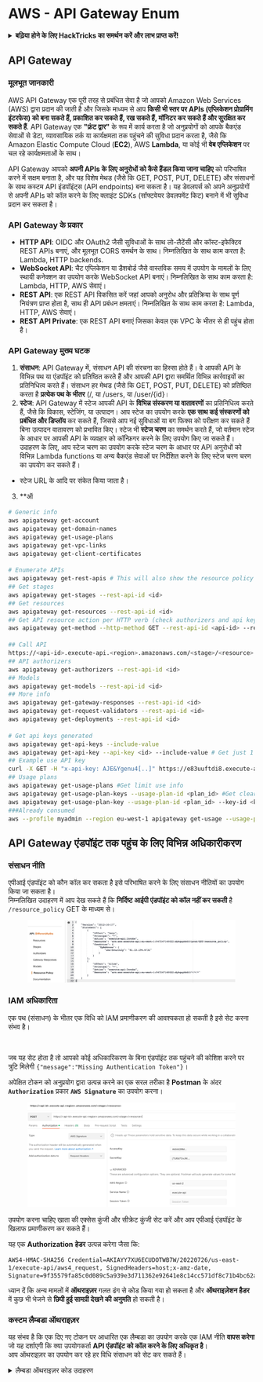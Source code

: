 # AWS - API Gateway Enum

<details>

<summary><strong>बढ़िया होने के लिए HackTricks का समर्थन करें और लाभ प्राप्त करें!</strong></summary>

* यदि आप अपनी कंपनी को **HackTricks में विज्ञापित करना चाहते हैं** या यदि आप **PEASS की नवीनतम संस्करण देखना चाहते हैं या HackTricks को PDF में डाउनलोड करना चाहते हैं** तो [**सदस्यता योजनाएं**](https://github.com/sponsors/carlospolop) देखें!
* [**आधिकारिक PEASS और HackTricks swag**](https://peass.creator-spring.com) प्राप्त करें
* [**The PEASS Family**](https://opensea.io/collection/the-peass-family) की खोज करें, हमारा एकल [**NFTs**](https://opensea.io/collection/the-peass-family) संग्रह
* **शामिल हों** 💬 [**Discord समूह**](https://discord.gg/hRep4RUj7f) या [**टेलीग्राम समूह**](https://t.me/peass) में या **तक** मुझे **ट्विटर** 🐦 [**@carlospolopm**](https://twitter.com/carlospolopm)** का** **अनुसरण** करें।**
* **अपने हैकिंग ट्रिक्स साझा करें द्वारा PRs सबमिट करके** [**HackTricks**](https://github.com/carlospolop/hacktricks) और [**HackTricks Cloud**](https://github.com/carlospolop/hacktricks-cloud) github repos.

</details>

## API Gateway

### मूलभूत जानकारी

AWS API Gateway एक पूरी तरह से प्रबंधित सेवा है जो आपको Amazon Web Services (AWS) द्वारा प्रदान की जाती है और जिसके माध्यम से आप **किसी भी स्तर पर APIs (एप्लिकेशन प्रोग्रामिंग इंटरफेस) को बना सकते हैं, प्रकाशित कर सकते हैं, रख सकते हैं, मॉनिटर कर सकते हैं और सुरक्षित कर सकते हैं**. API Gateway एक **"फ्रंट द्वार"** के रूप में कार्य करता है जो अनुप्रयोगों को आपके बैकएंड सेवाओं से डेटा, व्यावसायिक तर्क या कार्यक्षमता तक पहुंचने की सुविधा प्रदान करता है, जैसे कि Amazon Elastic Compute Cloud (**EC2**), AWS **Lambda**, या कोई भी **वेब एप्लिकेशन** पर चल रहे कार्यक्षमताओं के साथ।

API Gateway आपको **अपनी APIs के लिए अनुरोधों को कैसे हैंडल किया जाना चाहिए** को परिभाषित करने में सक्षम बनाता है, और यह विशेष मेथड (जैसे कि GET, POST, PUT, DELETE) और संसाधनों के साथ कस्टम API इंडपॉइंट्स (API endpoints) बना सकता है। यह डेवलपर्स को अपने अनुप्रयोगों से अपनी APIs को कॉल करने के लिए क्लाइंट SDKs (सॉफ्टवेयर डेवलपमेंट किट) बनाने में भी सुविधा प्रदान कर सकता है।

### API Gateway के प्रकार

* **HTTP API**: OIDC और OAuth2 जैसी सुविधाओं के साथ लो-लैटेंसी और कॉस्ट-इफेक्टिव REST APIs बनाएं, और मूलभूत CORS समर्थन के साथ। निम्नलिखित के साथ काम करता है: Lambda, HTTP backends.
* **WebSocket API**: चैट एप्लिकेशन या डैशबोर्ड जैसे वास्तविक समय में उपयोग के मामलों के लिए स्थायी कनेक्शन का उपयोग करके WebSocket API बनाएं। निम्नलिखित के साथ काम करता है: Lambda, HTTP, AWS सेवाएं।
* **REST API**: एक REST API विकसित करें जहां आपको अनुरोध और प्रतिक्रिया के साथ पूर्ण नियंत्रण प्राप्त होता है, साथ ही API प्रबंधन क्षमताएं। निम्नलिखित के साथ काम करता है: Lambda, HTTP, AWS सेवाएं।
* **REST API Private**: एक REST API बनाएं जिसका केवल एक VPC के भीतर से ही पहुंच होता है।

### API Gateway मुख्य घटक

1. **संसाधन**: API Gateway में, संसाधन API की संरचना का हिस्सा होते हैं। वे आपकी API के विभिन्न पथ या एंडपॉइंट को प्रतिष्ठित करते हैं और आपकी API द्वारा समर्थित विभिन्न कार्रवाइयों का प्रतिनिधित्व करते हैं। संसाधन हर मेथड (जैसे कि GET, POST, PUT, DELETE) को प्रतिष्ठित करता है **प्रत्येक पथ के भीतर** (/, या /users, या /user/{id}।
2. **स्टेज**: API Gateway में स्टेज आपकी API के **विभिन्न संस्करण या वातावरणों** का प्रतिनिधित्व करते हैं, जैसे कि विकास, स्टेजिंग, या उत्पादन। आप स्टेज का उपयोग करके **एक साथ कई संस्करणों को प्रबंधित और डिप्लॉय** कर सकते हैं, जिससे आप नई सुविधाओं या बग फिक्स को परीक्षण कर सकते हैं बिना उत्पादन वातावरण को प्रभावित किए। स्टेज भी **स्टेज चरण** का समर्थन करते हैं, जो वर्तमान स्टेज के आधार पर आपकी API के व्यवहार को कॉन्फ़िगर करने के लिए उपयोग किए जा सकते हैं। उदाहरण के लिए, आप स्टेज चरण का उपयोग करके स्टेज चरण के आधार पर API अनुरोधों को विभिन्न Lambda functions या अन्य बैकएंड सेवाओं पर निर्देशित करने के लिए स्टेज चरण चरण का उपयोग कर सकते हैं।
* स्टेज URL के आदि पर संकेत किया जाता है।
3. **ऑ
```bash
# Generic info
aws apigateway get-account
aws apigateway get-domain-names
aws apigateway get-usage-plans
aws apigateway get-vpc-links
aws apigateway get-client-certificates

# Enumerate APIs
aws apigateway get-rest-apis # This will also show the resource policy (if any)
## Get stages
aws apigateway get-stages --rest-api-id <id>
## Get resources
aws apigateway get-resources --rest-api-id <id>
## Get API resource action per HTTP verb (check authorizers and api key required)
aws apigateway get-method --http-method GET --rest-api-id <api-id> --resource-id <resource-id>

## Call API
https://<api-id>.execute-api.<region>.amazonaws.com/<stage>/<resource>
## API authorizers
aws apigateway get-authorizers --rest-api-id <id>
## Models
aws apigateway get-models --rest-api-id <id>
## More info
aws apigateway get-gateway-responses --rest-api-id <id>
aws apigateway get-request-validators --rest-api-id <id>
aws apigateway get-deployments --rest-api-id <id>

# Get api keys generated
aws apigateway get-api-keys --include-value
aws apigateway get-api-key --api-key <id> --include-value # Get just 1
## Example use API key
curl -X GET -H "x-api-key: AJE&Ygenu4[..]" https://e83uuftdi8.execute-api.us-east-1.amazonaws.com/dev/test
## Usage plans
aws apigateway get-usage-plans #Get limit use info
aws apigateway get-usage-plan-keys --usage-plan-id <plan_id> #Get clear text values of api keys
aws apigateway get-usage-plan-key --usage-plan-id <plan_id> --key-id <key_id>
###Already consumed
aws --profile myadmin --region eu-west-1 apigateway get-usage --usage-plan-id <plan_id> --start-date 2023-07-01 --end-date 2023-07-12
```
## API Gateway एंडपॉइंट तक पहुंच के लिए विभिन्न अधिकारीकरण

### संसाधन नीति

एपीआई एंडपॉइंट को कौन कॉल कर सकता है इसे परिभाषित करने के लिए संसाधन नीतियों का उपयोग किया जा सकता है।\
निम्नलिखित उदाहरण में आप देख सकते हैं कि **निर्दिष्ट आईपी एंडपॉइंट को कॉल नहीं कर सकती** है `/resource_policy` GET के माध्यम से।

<figure><img src="../../../.gitbook/assets/image (92) (1) (1).png" alt=""><figcaption></figcaption></figure>

### IAM अधिकारिता

एक पथ (संसाधन) के भीतर एक विधि को IAM प्रमाणीकरण की आवश्यकता हो सकती है इसे सेट करना संभव है।

<figure><img src="https://lh3.googleusercontent.com/GGx-kfqNXu6zMqGidnO8_eR88fYPpJG-wNuBBnedAJntiRUEPTEScl7OvWthGYRiI_msYCdC6oBFvJc827Tb4-4UogxpOyrEXyst-8IDzP9DC2NOtXSY7w58L0baCAcBQjSyvBhJREvWWCtiboNYPSKuEw=s2048" alt=""><figcaption></figcaption></figure>

जब यह सेट होता है तो आपको कोई अधिकारिकरण के बिना एंडपॉइंट तक पहुंचने की कोशिश करने पर त्रुटि मिलेगी `{"message":"Missing Authentication Token"}`।

अपेक्षित टोकन को अनुप्रयोग द्वारा उत्पन्न करने का एक सरल तरीका है **Postman** के अंदर **`Authorization`** प्रकार **`AWS Signature`** का उपयोग करना।

<figure><img src="../../../.gitbook/assets/image (3) (1) (3).png" alt=""><figcaption></figcaption></figure>

उपयोग करना चाहिए खाता की एक्सेस कुंजी और सीक्रेट कुंजी सेट करें और आप एपीआई एंडपॉइंट के खिलाफ प्रमाणीकरण कर सकते हैं।

यह एक **Authorization** **हेडर** उत्पन्न करेगा जैसा कि:
```
AWS4-HMAC-SHA256 Credential=AKIAYY7XU6ECUDOTWB7W/20220726/us-east-1/execute-api/aws4_request, SignedHeaders=host;x-amz-date, Signature=9f35579fa85c0d089c5a939e3d711362e92641e8c14cc571df8c71b4bc62a5c2
```
ध्यान दें कि अन्य मामलों में **ऑथराइज़र** गलत ढंग से कोड किया गया हो सकता है और **ऑथराइज़ेशन हैडर** में कुछ भी भेजने से **छिपी हुई सामग्री देखने की अनुमति** हो सकती है।

### कस्टम लैम्बडा ऑथराइज़र

यह संभव है कि एक दिए गए टोकन पर आधारित एक लैम्बडा का उपयोग करके एक IAM नीति **वापस करेगा** जो यह दर्शाएगी कि क्या उपयोगकर्ता **API एंडपॉइंट को कॉल करने के लिए अधिकृत है**।\
आप ऑथराइज़र का उपयोग कर रहे हर विधि संसाधन को सेट कर सकते हैं।

<details>

<summary>लैम्बडा ऑथराइज़र कोड उदाहरण</summary>
```python
import json

def lambda_handler(event, context):
token = event['authorizationToken']
method_arn = event['methodArn']

if not token:
return {
'statusCode': 401,
'body': 'Unauthorized'
}

try:
# Replace this with your own token validation logic
if token == "your-secret-token":
return generate_policy('user', 'Allow', method_arn)
else:
return generate_policy('user', 'Deny', method_arn)
except Exception as e:
print(e)
return {
'statusCode': 500,
'body': 'Internal Server Error'
}

def generate_policy(principal_id, effect, resource):
policy = {
'principalId': principal_id,
'policyDocument': {
'Version': '2012-10-17',
'Statement': [
{
'Action': 'execute-api:Invoke',
'Effect': effect,
'Resource': resource
}
]
}
}
return policy
```
</details>

इसे इस तरह से कॉल करें:

<pre class="language-bash" data-overflow="wrap"><code class="lang-bash"><strong>curl "https://jhhqafgh6f.execute-api.eu-west-1.amazonaws.com/prod/custom_auth" -H 'Authorization: आपका-गुप्त-टोकन'
</strong></code></pre>

{% hint style="warning" %}
लैम्बडा कोड के आधार पर, यह अधिकृतता संकल्प संकटग्रस्त हो सकती है
{% endhint %}

ध्यान दें कि यदि एक **निषेध नीति उत्पन्न और वापसी** की जाती है तो API Gateway द्वारा वापसी की गई त्रुटि है: `{"Message":"User is not authorized to access this resource with an explicit deny"}`

इस तरह से आप **इस अधिकृतता** की पहचान कर सकते हैं।

### आवश्यक API कुंजी

यह संभव है कि API अंत-बिंदु सेट करना संभव हो, जिसे संपर्क करने के लिए **एक मान्य API कुंजी** की आवश्यकता होती है।

<figure><img src="../../../.gitbook/assets/image (92) (1).png" alt=""><figcaption></figcaption></figure>

API Gateway पोर्टल में API कुंजी उत्पन्न करना संभव है और यह भी सेट करना संभव है कि यह कितना उपयोग किया जा सकता है (सेकंड में अनुरोधों के आधार पर और महीने में अनुरोधों के आधार पर)।

एक API कुंजी को काम करने के लिए, आपको इसे एक **उपयोग योजना** में जोड़ना होगा, इस उपयोग योजना को **API स्टेज** में जोड़ना होगा और संबंधित API स्टेज को **एक विधि थ्रॉटलिंग** कॉन्फ़िगर करनी चाहिए जो API कुंजी की आवश्यकता रखती है:

<figure><img src="../../../.gitbook/assets/image (1) (1) (1).png" alt=""><figcaption></figcaption></figure>

## अप्रमाणित पहुँच

{% content-ref url="../aws-unauthenticated-enum-access/aws-api-gateway-unauthenticated-enum.md" %}
[aws-api-gateway-unauthenticated-enum.md](../aws-unauthenticated-enum-access/aws-api-gateway-unauthenticated-enum.md)
{% endcontent-ref %}

## Privesc

{% content-ref url="../aws-privilege-escalation/aws-apigateway-privesc.md" %}
[aws-apigateway-privesc.md](../aws-privilege-escalation/aws-apigateway-privesc.md)
{% endcontent-ref %}

## पोस्ट एक्सप्लोइटेशन

{% content-ref url="../aws-post-exploitation/aws-api-gateway-post-exploitation.md" %}
[aws-api-gateway-post-exploitation.md](../aws-post-exploitation/aws-api-gateway-post-exploitation.md)
{% endcontent-ref %}

### स्थिरता

{% content-ref url="../aws-persistence/aws-api-gateway-persistence.md" %}
[aws-api-gateway-persistence.md](../aws-persistence/aws-api-gateway-persistence.md)
{% endcontent-ref %}

<details>

<summary><strong>हैकट्रिक्स का समर्थन करें और लाभ प्राप्त करें!</strong></summary>

* यदि आप अपनी कंपनी को **हैकट्रिक्स में विज्ञापित करना चाहते हैं** या यदि आप **PEASS के नवीनतम संस्करण को देखना चाहते हैं या HackTricks को PDF में डाउनलोड करना चाहते हैं** तो [**सदस्यता योजनाएं**](https://github.com/sponsors/carlospolop) देखें!
* [**आधिकारिक PEASS और HackTricks स्वैग**](https://peass.creator-spring.com) प्राप्त करें
* [**The PEASS Family**](https://opensea.io/collection/the-peass-family) की खोज करें, हमारा एकल [**NFTs**](https://opensea.io/collection/the-peass-family) संग्रह
* **शामिल हों** 💬 [**Discord समूह**](https://discord.gg/hRep4RUj7f) या [**टेलीग्राम समूह**](https://t.me/peass) या **फॉलो** करें मुझे **ट्विटर** 🐦 [**@carlospolopm**](https://twitter.com/carlospolopm)**.**
* **अपने हैकिंग ट्रिक्स साझा करें, PRs सबमिट करके** [**HackTricks**](https://github.com/carlospolop/hacktricks) और [**HackTricks Cloud**](https://github.com/carlospolop/hacktricks-cloud) github repos.

</details>
